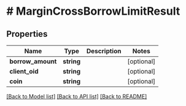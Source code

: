 # # MarginCrossBorrowLimitResult

## Properties

Name | Type | Description | Notes
------------ | ------------- | ------------- | -------------
**borrow_amount** | **string** |  | [optional]
**client_oid** | **string** |  | [optional]
**coin** | **string** |  | [optional]

[[Back to Model list]](../../README.md#models) [[Back to API list]](../../README.md#endpoints) [[Back to README]](../../README.md)
